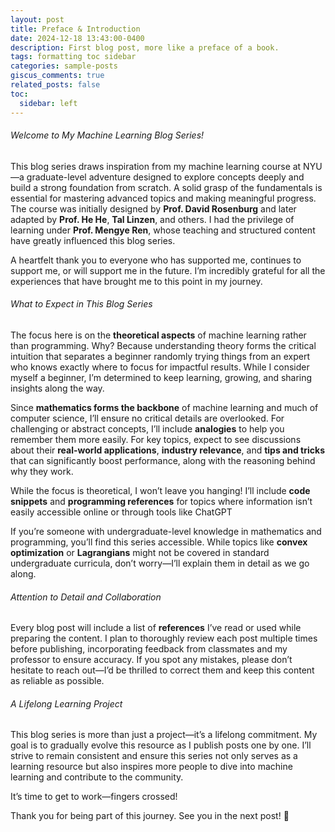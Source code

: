 ```yaml
---
layout: post
title: Preface & Introduction
date: 2024-12-18 13:43:00-0400
description: First blog post, more like a preface of a book.
tags: formatting toc sidebar
categories: sample-posts
giscus_comments: true
related_posts: false
toc:
  sidebar: left
---
```


###### Welcome to My Machine Learning Blog Series!

This blog series draws inspiration from my machine learning course at NYU—a graduate-level adventure designed to explore concepts deeply and build a strong foundation from scratch. A solid grasp of the fundamentals is essential for mastering advanced topics and making meaningful progress. The course was initially designed by **Prof. David Rosenburg** and later adapted by **Prof. He He**, **Tal Linzen**, and others. I had the privilege of learning under **Prof. Mengye Ren**, whose teaching and structured content have greatly influenced this blog series.

A heartfelt thank you to everyone who has supported me, continues to support me, or will support me in the future. I’m incredibly grateful for all the experiences that have brought me to this point in my journey.

###### What to Expect in This Blog Series

The focus here is on the **theoretical aspects** of machine learning rather than programming. Why? Because understanding theory forms the critical intuition that separates a beginner randomly trying things from an expert who knows exactly where to focus for impactful results. While I consider myself a beginner, I’m determined to keep learning, growing, and sharing insights along the way.

Since **mathematics forms the backbone** of machine learning and much of computer science, I’ll ensure no critical details are overlooked. For challenging or abstract concepts, I’ll include **analogies** to help you remember them more easily. For key topics, expect to see discussions about their **real-world applications**, **industry relevance**, and **tips and tricks** that can significantly boost performance, along with the reasoning behind why they work.

While the focus is theoretical, I won’t leave you hanging! I’ll include **code snippets** and **programming references** for topics where information isn’t easily accessible online or through tools like ChatGPT

If you’re someone with undergraduate-level knowledge in mathematics and programming, you’ll find this series accessible. While topics like **convex optimization** or **Lagrangians** might not be covered in standard undergraduate curricula, don’t worry—I’ll explain them in detail as we go along.

###### Attention to Detail and Collaboration

Every blog post will include a list of **references** I’ve read or used while preparing the content. I plan to thoroughly review each post multiple times before publishing, incorporating feedback from classmates and my professor to ensure accuracy. If you spot any mistakes, please don’t hesitate to reach out—I’d be thrilled to correct them and keep this content as reliable as possible.

###### A Lifelong Learning Project

This blog series is more than just a project—it’s a lifelong commitment. My goal is to gradually evolve this resource as I publish posts one by one. I’ll strive to remain consistent and ensure this series not only serves as a learning resource but also inspires more people to dive into machine learning and contribute to the community.

It’s time to get to work—fingers crossed!

Thank you for being part of this journey. See you in the next post! 👋
